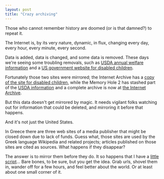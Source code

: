 ```yaml
---
layout: post
title: "Crazy archiving"
---
```


Those who cannot remember history are doomed (or is that damned?) to repeat it.

The Internet is, by its very nature, dynamic, in flux, changing every day, every hour, every minute, every second.

Data is added, data is changed, and some data is removed.  These days we're seeing some troubling removals, such as [USDA annual welfare information](http://bigstory.ap.org/article/7f0ca1f1db584b82a8e1676e132a788b/usda-removes-animal-welfare-reports-its-website) and a [US government website for disabled children](http://www.seattlepi.com/local/politics/article/A-disability-website-disappears-Murray-10924413.php).

Fortunately those two sites were mirrored; the Internet Archive has a [copy of the site for disabled children](https://web.archive.org/web/20150716021849/http://idea.ed.gov/), while the Memory Hole 2 has stashed part of the [USDA information](http://thememoryhole2.org/blog/aphis-annual-reports) and a complete archive is now at [the Internet Archive](https://archive.org/details/aphis_enforcement_mirror).

But this data doesn't get mirrored by magic.  It needs vigilant folks watching out for information that could be deleted, and mirroring it before that happens.

And it's not just the United States.

In Greece there are three web sites of a media publisher that might be closed down due to lack of funds.  Guess what, those sites are used by the Greek language Wikipedia and related projects; articles published on those sites are cited as sources.  What happens if they disappear?

The answer is to mirror them before they do.  It so happens that I have a [little script](https://gist.github.com/apergos/e89959e80719144f253dc6fc75be5c90)...  Bare bones, to be sure, but you get the idea.  Grab urls, shovel them in, wander off for a few hours, and feel better about the world.  Or at least about one small corner of it.
